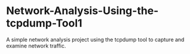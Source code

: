 # Network-Analysis-Using-the-tcpdump-Tool1
A simple network analysis project using the tcpdump tool to capture and examine network traffic.
